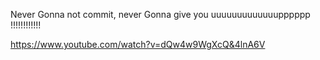 
Never Gonna not commit, never Gonna give you uuuuuuuuuuuuupppppp !!!!!!!!!!!!

https://www.youtube.com/watch?v=dQw4w9WgXcQ&4lnA6V
